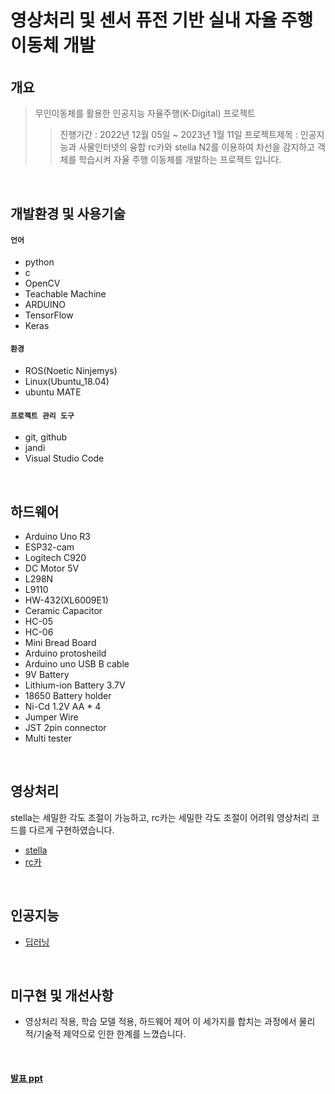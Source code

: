 # 영상처리 및 센서 퓨전 기반 실내 자율 주행 이동체 개발

###### 
  
  
## 개요
> 무인이동체를 활용한 인공지능 자율주행(K-Digital) 프로젝트
> > 진행기간 : 2022년 12월 05일 ~ 2023년 1월 11일
> > 프로젝트제목 : 인공지능과 사물인터넷의 융합
> > rc카와 stella N2를 이용하여 차선을 감지하고 객체를 학습시켜 자율 주행 이동체를 개발하는 프로젝트 입니다.

</br>

## 개발환경 및 사용기술
#### `언어`
- python
- c
- OpenCV
- Teachable Machine
- ARDUINO
- TensorFlow
- Keras

#### `환경`
- ROS(Noetic Ninjemys)
- Linux(Ubuntu_18.04)
- ubuntu MATE

#### `프로젝트 관리 도구`
- git, github
- jandi
- Visual Studio Code


</br>

## 하드웨어
- Arduino Uno R3
- ESP32-cam
- Logitech C920
- DC Motor 5V
- L298N
- L9110
- HW-432(XL6009E1)
- Ceramic Capacitor
- HC-05
- HC-06
- Mini Bread Board
- Arduino protosheild
- Arduino uno USB B cable
- 9V Battery
- Lithium-ion Battery 3.7V
- 18650 Battery holder
- Ni-Cd 1.2V AA * 4
- Jumper Wire
- JST 2pin connector
- Multi tester

</br>

## 영상처리 
stella는 세밀한 각도 조절이 가능하고, rc카는 세밀한 각도 조절이 어려워 영상처리 코드를 다르게 구현하였습니다.
- [stella](./stella_cv_func.py)
- [rc카](./CVlib.py)

</br>

## 인공지능
- [딥러닝](./LSB_deeplearning/)

</br>

## 미구현 및 개선사항
- 영상처리 적용, 학습 모델 적용, 하드웨어 제어 이 세가지를 합치는 과정에서 물리적/기술적 제약으로 인한 한계를 느꼈습니다.


</br>

#### [발표 ppt](https://www.canva.com/design/DAFXLS8lMWA/PR6ZuXmCWh_rvvsVbPWt3A/view?utm_content=DAFXLS8lMWA&utm_campaign=designshare&utm_medium=link2&utm_source=sharebutton)
